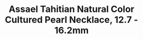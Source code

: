 ---
title: Assael Tahitian Natural Color Cultured Pearl Necklace, 12.7 - 16.2mm
description: |
  A timeless silhouette, this collar-style necklace of 27 graduated Tahitian Natural Color Cultured Pearls is finished with a Pave Diamond clasp - perfection from all angles.
specs: |
  12.7 - 16.2mm Tahitian Natural Color Cultured Pearls with Pave Diamond Clasp.
images:
  - image_path: /uploads/assael-tahitian-natural-color-cultured-pearl-necklace-127-162mm.png
_category:
order_number: 14
categories:
  - necklaces
---